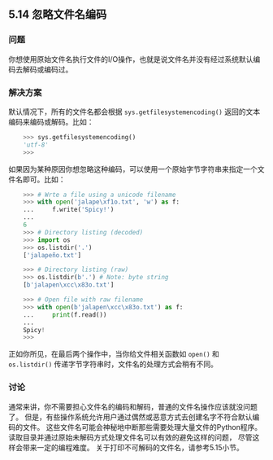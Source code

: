 ## 5.14 忽略文件名编码 ##
### 问题 ###
你想使用原始文件名执行文件的I/O操作，也就是说文件名并没有经过系统默认编码去解码或编码过。
### 解决方案 ###
默认情况下，所有的文件名都会根据 ``sys.getfilesystemencoding()`` 返回的文本编码来编码或解码。比如：
```python
    >>> sys.getfilesystemencoding()
    'utf-8'
    >>>

```
如果因为某种原因你想忽略这种编码，可以使用一个原始字节字符串来指定一个文件名即可。比如：
```python
    >>> # Wrte a file using a unicode filename
    >>> with open('jalape\xf1o.txt', 'w') as f:
    ...     f.write('Spicy!')
    ...
    6
    >>> # Directory listing (decoded)
    >>> import os
    >>> os.listdir('.')
    ['jalapeño.txt']

    >>> # Directory listing (raw)
    >>> os.listdir(b'.') # Note: byte string
    [b'jalapen\xcc\x83o.txt']

    >>> # Open file with raw filename
    >>> with open(b'jalapen\xcc\x83o.txt') as f:
    ...     print(f.read())
    ...
    Spicy!
    >>>

```
正如你所见，在最后两个操作中，当你给文件相关函数如 ``open()`` 和 ``os.listdir()``
传递字节字符串时，文件名的处理方式会稍有不同。
### 讨论 ###
通常来讲，你不需要担心文件名的编码和解码，普通的文件名操作应该就没问题了。
但是，有些操作系统允许用户通过偶然或恶意方式去创建名字不符合默认编码的文件。
这些文件名可能会神秘地中断那些需要处理大量文件的Python程序。
读取目录并通过原始未解码方式处理文件名可以有效的避免这样的问题，
尽管这样会带来一定的编程难度。
关于打印不可解码的文件名，请参考5.15小节。
